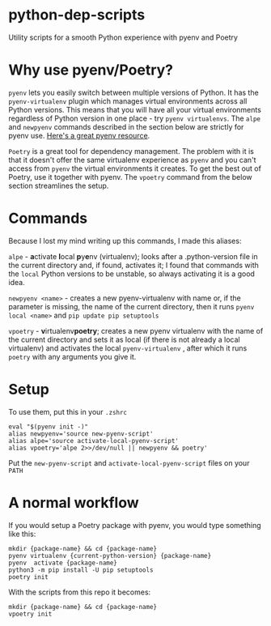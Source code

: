 # python-dep-scripts
Utility scripts for a smooth Python experience with pyenv and Poetry

# Why use pyenv/Poetry?
`pyenv` lets you easily switch between multiple versions of Python. It has the `pyenv-virtualenv` plugin which manages virtual environments across all Python versions. This means that you will have all your virtual environments regardless of Python version in one place - try `pyenv virtualenvs`. The `alpe` and `newpyenv` commands described in the section below are strictly for pyenv use. [Here's a great pyenv resource](https://realpython.com/intro-to-pyenv).

`Poetry` is a great tool for dependency management. The problem with it is that it doesn't offer the same virtualenv experience as `pyenv` and you can't access from `pyenv` the virtual environments it creates. To get the best out of Poetry, use it together with pyenv. The `vpoetry` command from the below section streamlines the setup. 

# Commands
Because I lost my mind writing up this commands, I made this aliases:

`alpe` - **a**ctivate **l**ocal **p**y**e**nv (virtualenv); looks after a .python-version file in the current directory and, if found, activates it; I found that commands with the `local` Python versions to be unstable, so always activating it is a good idea. 

`newpyenv <name>` - creates a new pyenv-virtualenv with name <name> or, if the parameter is missing, the name of the current directory, then it runs `pyenv local <name>` and `pip update pip setuptools`
  
`vpoetry` - **v**irtualenv**poetry**; creates a new pyenv virtualenv with the name of the current directory and sets it as local (if there is not already a local virtualenv) and activates the local `pyenv-virtualenv` , after which it runs `poetry` with any arguments you give it.

# Setup
To use them, put this in your `.zshrc`
```
eval "$(pyenv init -)"
alias newpyenv='source new-pyenv-script'
alias alpe='source activate-local-pyenv-script'
alias vpoetry='alpe 2>>/dev/null || newpyenv && poetry'
```

Put the `new-pyenv-script` and `activate-local-pyenv-script` files on your `PATH`
  
# A normal workflow
  If you would setup a Poetry package with pyenv, you would type something like this:
  ```
  mkdir {package-name} && cd {package-name}
  pyenv virtualenv {current-python-version} {package-name}
  pyenv  activate {package-name}
  python3 -m pip install -U pip setuptools
  poetry init
  ```
 
With the scripts from this repo it becomes:
  ```
  mkdir {package-name} && cd {package-name}
  vpoetry init
  ```
  

  
